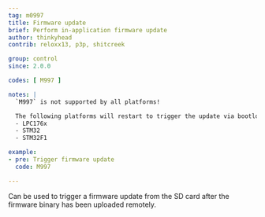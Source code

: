 ```yaml
---
tag: m0997
title: Firmware update
brief: Perform in-application firmware update
author: thinkyhead
contrib: reloxx13, p3p, shitcreek

group: control
since: 2.0.0

codes: [ M997 ]

notes: |
  `M997` is not supported by all platforms!

  The following platforms will restart to trigger the update via bootloader:
  - LPC176x
  - STM32
  - STM32F1

example:
- pre: Trigger firmware update
  code: M997

---
```


Can be used to trigger a firmware update from the SD card after the firmware binary has been uploaded remotely.
